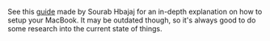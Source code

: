 See this [guide](https://sourabhbajaj.com/mac-setup/) made by Sourab Hbajaj for an in-depth explanation on how to setup
your MacBook. It may be outdated though, so it's always good to do some research into the current state of things.
